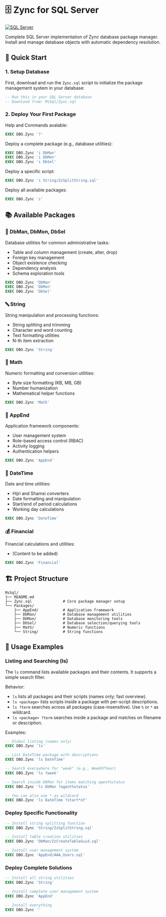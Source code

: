 # 🗄️ Zync for SQL Server

[![SQL Server](https://img.shields.io/badge/SQL%20Server-Supported-blue.svg)](https://www.microsoft.com/en-us/sql-server/)

Complete SQL Server implementation of Zync database package manager. Install and manage database objects with automatic dependency resolution.

## 🚀 Quick Start

### 1. Setup Database

First, download and run the `Zync.sql` script to initialize the package management system in your database:

```sql
-- Run this in your SQL Server database
-- Download from: MsSql/Zync.sql
```

### 2. Deploy Your First Package

Help and Commands avalable:

```sql
EXEC DBO.Zync '?'
```

Deploy a complete package (e.g., database utilities):

```sql
EXEC DBO.Zync 'i DbMan'
EXEC DBO.Zync 'i DbMon'
EXEC DBO.Zync 'i DbSel'
```

Deploy a specific script:

```sql
EXEC DBO.Zync 'i String/ZzSplitString.sql'
```

Deploy all available packages:

```sql
EXEC DBO.Zync 'i'
```

## 📚 Available Packages

### 🔧 DbMan, DbMon, DbSel
Database utilities for common administrative tasks:
- Table and column management (create, alter, drop)
- Foreign key management  
- Object existence checking
- Dependency analysis
- Schema exploration tools

```sql
EXEC DBO.Zync 'DbMan'
EXEC DBO.Zync 'DbMon'
EXEC DBO.Zync 'DbSel'
```

### 🔤 String
String manipulation and processing functions:
- String splitting and trimming
- Character and word counting
- Text formatting utilities
- N-th item extraction

```sql
EXEC DBO.Zync 'String'
```

### 🔢 Math  
Numeric formatting and conversion utilities:
- Byte size formatting (KB, MB, GB)
- Number humanization
- Mathematical helper functions

```sql
EXEC DBO.Zync 'Math'
```

### 👤 AppEnd
Application framework components:
- User management system
- Role-based access control (RBAC)
- Activity logging
- Authentication helpers

```sql
EXEC DBO.Zync 'AppEnd'
```

### 📅 DateTime
Date and time utilities:
- Hijri and Shamsi converters
- Date formatting and manipulation
- Start/end of period calculations
- Working day calculations

```sql
EXEC DBO.Zync 'DateTime'
```

### 💰 Financial
Financial calculations and utilities:
- (Content to be added)

```sql
EXEC DBO.Zync 'Financial'
```

## 🏗️ Project Structure

```
MsSql/
├── README.md
├── Zync.sql              # Core package manager setup
└── Packages/
    ├── AppEnd/           # Application framework
    ├── DbMan/            # Database management utilities
    ├── DbMon/            # Database monitoring tools
    ├── DbSel/            # Database selection/querying tools
    ├── Math/             # Numeric functions
    └── String/           # String functions
```

## 📖 Usage Examples

### Listing and Searching (ls)

The `ls` command lists available packages and their contents. It supports a simple search filter.

Behavior:
- `ls` lists all packages and their scripts (names only; fast overview).
- `ls <package>` lists scripts inside a package with per-script descriptions.
- `ls ?term` searches across all packages (case-insensitive). Use `%` or `*` as wildcard.
- `ls <package> ?term` searches inside a package and matches on filename or description.

Examples:
```sql
-- Global listing (names only)
EXEC DBO.Zync 'ls'

-- List DateTime package with descriptions
EXEC DBO.Zync 'ls DateTime'

-- Search everywhere for "week" (e.g., WeekOfYear)
EXEC DBO.Zync 'ls ?week'

-- Search inside DbMon for items matching agent%status
EXEC DBO.Zync 'ls DbMon ?agent%status'

-- You can also use * as wildcard
EXEC DBO.Zync 'ls DateTime ?start*of'
```

### Deploy Specific Functionality

```sql
-- Install string splitting function
EXEC DBO.Zync 'String/ZzSplitString.sql'

-- Install table creation utilities
EXEC DBO.Zync 'DbMan/ZzCreateTableGuid.sql'

-- Install user management system
EXEC DBO.Zync 'AppEnd/AAA_Users.sql'
```

### Deploy Complete Solutions

```sql
-- Install all string utilities
EXEC DBO.Zync 'String'

-- Install complete user management system
EXEC DBO.Zync 'AppEnd'

-- Install everything
EXEC DBO.Zync ''
```




